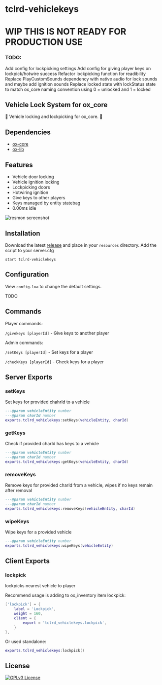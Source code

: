# tclrd-vehiclekeys

# WIP THIS IS NOT READY FOR PRODUCTION USE

### TODO: 
Add config for lockpicking settings
Add config for giving player keys on lockpick/hotwire success
Refactor lockpicking function for readibility
Replace PlayCustomSounds dependency with native audio for lock sounds and maybe add ignition sounds
Replace locked state with lockStatus state to match ox_core naming convention using 0 = unlocked and 1 = locked

## Vehicle Lock System for ox_core

🔑 Vehicle locking and lockpicking for ox_core. 🚗

## Dependencies
- [ox-core](https://github.com/overextended/ox_core)
- [ox-lib](https://github.com/overextended/ox_lib)

## Features

- Vehicle door locking
- Vehicle ignition locking
- Lockpicking doors
- Hotwiring ignition
- Give keys to other players
- Keys managed by entity statebag
- 0.00ms idle

![resmon screenshot](https://i.imgur.com/SoW0hal.png)

## Installation

Download the latest [release](https://github.com/tclrd/tclrd_vehiclekeys/releases) and place in your `resources` directory.
Add the script to your server.cfg

```
start tclrd-vehiclekeys
```

## Configuration

View `config.lua` to change the default settings.

TODO

## Commands

Player commands:

`/givekeys [playerId]` - Give keys to another player

Admin commands:

`/setKeys [playerId]` - Set keys for a player

`/checkKeys [playerId]` - Check keys for a player

## Server Exports

### setKeys
Set keys for provided chahrId to a vehicle
```lua
---@param vehicleEntity number
---@param charId number
exports.tclrd_vehiclekeys:setKeys(vehicleEntity, charId)
```

### getKeys
Check if provided charId has keys to a vehicle
```lua
---@param vehicleEntity number
---@param charId number
exports.tclrd_vehiclekeys:getKeys(vehicleEntity, charId)
```
### removeKeys
Remove keys for provided charId from a vehicle, wipes if no keys remain after removal

```lua
---@param vehicleEntity number
---@param charId number
exports.tclrd_vehiclekeys:removeKeys(vehicleEntity, charId)
```
### wipeKeys
Wipe keys for a provided vehicle

```lua
---@param vehicleEntity number
exports.tclrd_vehiclekeys:wipeKeys(vehicleEntity)
```
## Client Exports

### lockpick
lockpicks nearest vehicle to player

Recommend usage is adding to ox_inventory item lockpick:
```lua
['lockpick'] = {
    label = 'Lockpick',
    weight = 160,
    client = {
        export = 'tclrd_vehiclekeys.lockpick',
    }
},
```
Or used standalone:
```lua
exports.tclrd_vehiclekeys:lockpick()
```

## License

[![GPLv3 License](https://img.shields.io/badge/License-GPL%20v3-yellow.svg)](https://opensource.org/licenses/)
